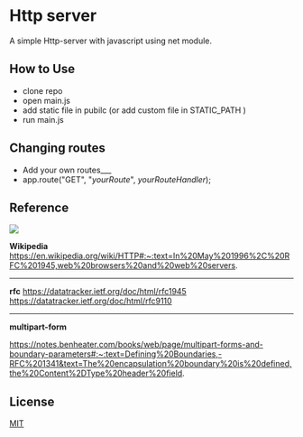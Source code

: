 # Http server

A simple Http-server with javascript using net module.

## How to Use

- clone repo
- open main.js
- add static file in pubilc (or add custom file in STATIC_PATH )
- run main.js

## Changing routes

- Add your own routes\_\_\_
- app.route("GET", "_yourRoute_", _yourRouteHandler_);

## Reference

<img src = "https://httpwg.org/assets/http.svg">

**Wikipedia**
https://en.wikipedia.org/wiki/HTTP#:~:text=In%20May%201996%2C%20RFC%201945,web%20browsers%20and%20web%20servers.

---

**rfc**
https://datatracker.ietf.org/doc/html/rfc1945
https://datatracker.ietf.org/doc/html/rfc9110

---

**multipart-form**

https://notes.benheater.com/books/web/page/multipart-forms-and-boundary-parameters#:~:text=Defining%20Boundaries,-RFC%201341&text=The%20encapsulation%20boundary%20is%20defined,the%20Content%2DType%20header%20field.

## License

[MIT](https://choosealicense.com/licenses/mit/)
